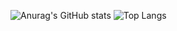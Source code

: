 ![Anurag's GitHub stats](https://github-readme-stats.vercel.app/api?username=JPM-codes&show_icons=true&theme=radical)
![Top Langs](https://github-readme-stats.vercel.app/api/top-langs/?username=JPM-codes&layout=compact&theme=radical)
